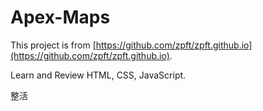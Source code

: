 # Apex-Maps
This project is from [https://github.com/zpft/zpft.github.io](https://github.com/zpft/zpft.github.io).

Learn and Review HTML, CSS, JavaScript.

整活

